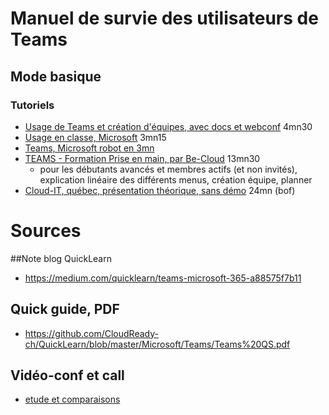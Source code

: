 # Manuel de survie des utilisateurs de Teams
## Mode basique
### Tutoriels
* [Usage de Teams et création d'équipes, avec docs et webconf](https://youtu.be/GKjN_e5diLU) 4mn30
* [Usage en classe, Microsoft](https://youtu.be/HInS3MhA6Os) 3mn15
* [Teams, Microsoft robot en 3mn](https://www.microsoft.com/videoplayer/embed/59580456-d146-44fd-8e4c-940d10be442c?autoplay=false)
* [TEAMS - Formation Prise en main, par Be-Cloud](https://youtu.be/zgwtJD-C5X4) 13mn30
  * pour les débutants avancés et membres actifs (et non invités), explication linéaire des différents menus, création équipe, planner
* [Cloud-IT, québec, présentation théorique, sans démo](https://youtu.be/biUo7u-DwjY) 24mn (bof)

# Sources
##Note blog QuickLearn
* https://medium.com/quicklearn/teams-microsoft-365-a88575f7b11

## Quick guide, PDF 
* https://github.com/CloudReady-ch/QuickLearn/blob/master/Microsoft/Teams/Teams%20QS.pdf

## Vidéo-conf et call
* [etude et comparaisons](http://webconf.kotte.net)
